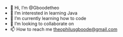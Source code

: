 - 👋 Hi, I’m @Gboodetheo
- 👀 I’m interested in learning Java
- 🌱 I’m currently learning how to code 
- 💞️ I’m looking to collaborate on 
- 📫 How to reach me theophilusgboode@gmail.com

<!---
Gboodetheo/Gboodetheo is a ✨ special ✨ repository because its `README.md` (this file) appears on your GitHub profile.
You can click the Preview link to take a look at your changes.
--->
